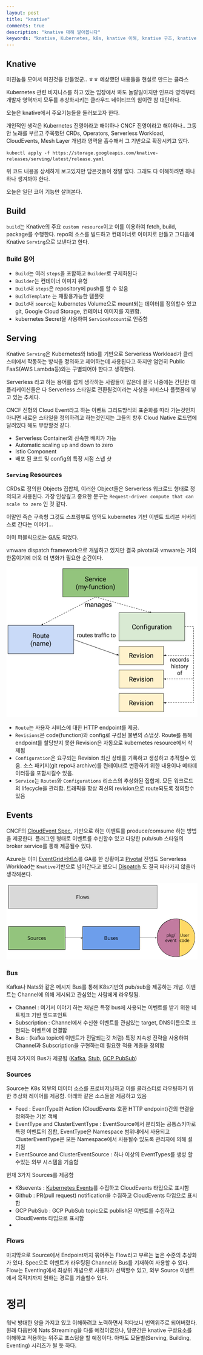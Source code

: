 ```yaml
---
layout: post
title: "knative"
comments: true
description: "knative 대해 알아봅니다"
keywords: "knative, Kubernetes, k8s, knative 이해, knative 구조, knative 설명"
---
```


## Knative

미친놈들 모여서 미친것을 만들었군.. ㅎㅎ 
예상했던 내용들을 현실로 만드는 클라스

Kubernetes 관련 비지니스를 하고 있는 입장에서 봐도 놀랄일이지만
인프라 영역부터 개발자 영역까지 모두를 추상화시키는 클라우드 네이티브의 힘이란 참 대단하다.

오늘은 knative에서 주요기능들을 둘러보고자 한다.

개인적인 생각은 Kubernetes 진영이라고 해야하나 CNCF 진영이라고 해야하나..
그동안 노래를 부르고 주목했던 CRDs, Operators, Serverless Workload, CloudEvents, Mesh Layer 개념과 영역을 흡수해서 그 기반으로 확장시키고 있다. 

```
kubectl apply -f https://storage.googleapis.com/knative-releases/serving/latest/release.yaml
```

위 코드 내용을 상세하게 보고있지만 담은것들이 정말 많다. 그래도 다 이해하려면 하나하나 챙겨봐야 한다.

오늘은 일단 코어 기능만 살펴본다.

## Build

`build`는 Knative의 주요 `custom resource`이고 이를 이용하여 fetch, build, package를 수행한다. repo의 소스를 빌드하고 컨테이너로 이미지로 만들고 그다음에 Knative `Serving`으로 보낸다고 한다. 


### Build 용어
- `Build`는 여러 `steps`을 포함하고 `Builder`로 구체화된다
- `Builder`는 컨테이너 이미지 유형
- `Build`내 `steps`은 repository에 push를 할 수 있음
- `BuildTemplate` 는 재활용가능한 템플릿
- `Build`내 `source`는 kubernetes Volume으로 mount되는 데이터를 정의할수 있고 git, Google Cloud Storage, 컨테이너 이미지를 지원함.
- kubernetes Secret을 사용하여 `ServiceAccount`로 인증함

## Serving

Knative `Serving`은 Kubernetes와 Istio를 기반으로 Serverless Workload가 클러스터에서 작동하는 방식을 정의하고 제어하는데 사용된다고 하지만 엄연히 Public FaaS(AWS Lambda등)와는 구별되어야 한다고 생각한다.

Serverless 라고 하는 용어를 쉽게 생각하는 사람들이 많은데 결국 나중에는 간단한 애플리케이션들은 다 Serverless 스타일로 전환될것이라는 사상을 서비스나 플랫폼에 넣고 있는 추세다. 

CNCF 진형의 Cloud Event라고 하는 이벤트 그리드방식의 표준화를 따라 가는것인지 아니면 새로운 스타일을 정의하려고 하는것인지는 그들의 향후 Cloud Native 로드맵에 달려있다 해도 무방할것 같다. 

- Serverless Container의 신속한 배치가 가능
- Automatic scaling up and down to zero
- Istio Component
- 배포 된 코드 및 config의 특정 시점 스냅 샷

### `Serving` Resources
CRDs로 정의한 Objects 집합체, 이러한 Object들은 Serverless 워크로드 형태로 정의되고 사용된다. 
가장 인상깊고 중요한 문구는 `Request-driven compute that can scale to zero` 인 것 같다.

이말인 즉슨 구축형 그것도 스프링부트 영역도 kubernetes 기반 이벤트 드리븐 서버리스로 간다는 이야기...

이미 퍼블릭으로는 [GA](https://cloud.spring.io/spring-cloud-function/)도 되었다.

vmware dispatch framework으로 개발하고 있지만 결국 pivotal과 vmware는 거의 한몸이기에 더욱 더 변화가 필요한 순간이다.

![serving](https://github.com/knative/serving/raw/master/docs/spec/images/object_model.png)

- `Route`는 사용자 서비스에 대한 HTTP endpoint를 제공.
- `Revisions`은 code(function)와 config로 구성된 불변의 스냅샷. Route를 통해 endpoint를 할당받지 못한 Revision은 자동으로 kubernetes resource에서 삭제됨
- `Configuration`은 요구되는 Revision 최신 상태를 기록하고 생성하고 추적할수 있음. 소스 패키지(git repo나 archive)를 컨테이너로 변환하기 위한 내용이나 메타데이터등을 포함시킬수 있음. 
- `Service`는 `Routes`와 `Configurations` 리소스의 추상화된 집합체. 모든 워크로드의 lifecycle을 관리함. 트래픽을 항상 최신의 revision으로 route되도록 정의할수 있음



## Events

CNCF의 [CloudEvent Spec.](https://www.cncf.io/events/) 기반으로 하는 이벤트를 produce/comsume 하는 방법을 제공한다. 플러그인 형태로 이벤트를 수신할수 있고 다양한 pub/sub 스타일의 broker service를 통해 제공될수 있다. 

Azure는 이미 [EventGrid서비스](https://azure.microsoft.com/ko-kr/services/event-grid/)를 GA를 한 상황이고 [Pivotal](https://pivotal.io/kr/knative) 진영도 Serverless Workload는 `Knative`기반으로 넘어간다고 했으니 [Dispatch](https://github.com/vmware/dispatch) 도 결국 따라가지 않을까 생각해본다. 

![eventing_concept](https://github.com/knative/docs/raw/master/eventing/concepts.png)

### Bus
Kafka나 Nats와 같은 메시지 Bus를 통해 K8s기반의 pub/sub을 제공하는 개념. 이벤트는 Channel에 의해 게시되고 관심있는 사람에게 라우팅됨.

- Channel : 여기서 이야기 하는 채널은 특정 bus에 사용되는 이벤트를 받기 위한 네트워크 기반 엔드포인트
- Subscription : Channel에서 수신한 이벤트를 관심있는 target, DNS이름으로 표현되는 이벤트에 연결함
- Bus : (kafka topic에 이벤트가 전달되는것 처럼) 특정 지속성 전략을 사용하여 Channel과 Subscription을 구현하는데 필요한 적용 계층을 정의함


현재 3가지의 Bus가 제공됨 ([Kafka](https://github.com/knative/eventing/tree/master/pkg/buses/kafka), [Stub](https://github.com/knative/eventing/tree/master/pkg/buses/stub), [GCP PubSub](https://github.com/knative/eventing/tree/master/pkg/buses/gcppubsub))


### Sources

Source는 K8s 외부의 데이터 소스를 프로비저닝하고 이를 클러스터로 라우팅하기 위한 추상화 레이어를 제공함. 아래와 같은 소스들을 제공하고 있음

- Feed : EventType과 Action (CloudEvents 호환 HTTP endpoint)간의 연결을 정의하는 기본 객체
- EventType and ClusterEventType : EventSource에서 분리되는 공통스키마로 특정 이벤트의 집합, EventType은 Namespace 범위내에서 사용되고 ClusterEventType은 모든 Namespace에서 사용될수 있도록 관리자에 의해 설치됨
- EventSource and ClusterEventSource : 하나 이상의 EventTypes를 생성 할 수있는 외부 시스템을 기술함

현재 3가지 Sources를 제공함
- K8sevents : [Kubernetes Events](https://kubernetes.io/docs/reference/generated/kubernetes-api/v1.10/#event-v1-core)를 수집하고 CloudEvents 타입으로 표시함
- Github : PR(pull request) notification을 수집하고 CloudEvents 타입으로 표시함
- GCP PubSub : GCP PubSub topic으로 publish된 이벤트를 수집하고 CloudEvents 타입으로 표시함
- 
### Flows

마지막으로 Source에서 Endpoint까지 묶어주는 Flow라고 부르는 높은 수준의 추상화가 있다.
Spec으로 이벤트가 라우팅된 Channel과 Bus를 기재하여 사용할 수 있다.
Flow는 Eventing에서 최상위 개념으로 사용자가 선택할수 있고, 외부 Source 이벤트에서 목적지까지 원하는 경로를 기술할수 있다.

# 정리
워낙 방대한 양을 가지고 있고 이해하려고 노력하면서 적다보니 번역위주로 되어버렸다. 
원래 다음번에 Nats Streaming을 다룰 예정이였으나, 
당분간은 knative 구성요소를 이해하고 적용하는 위주로 포스팅을 할 예정이다. 아마도 모듈별(Serving, Building, Eventing) 시리즈가 될 듯 하다.







